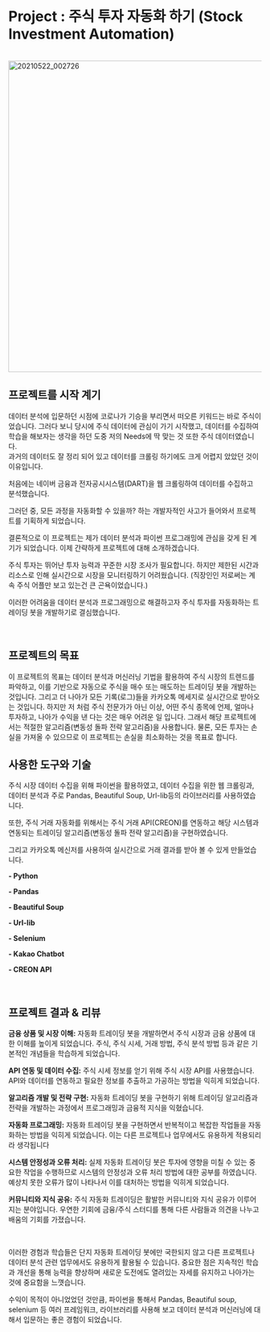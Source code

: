 # Project : 주식 투자 자동화 하기 (Stock Investment Automation)

<br/>

<img width="619" alt="20210522_002726" src="https://user-images.githubusercontent.com/57824945/119161739-9b65d380-ba94-11eb-83ba-3fa6f9a882d0.png">

<br/>

## 프로젝트를 시작 계기


데이터 분석에 입문하던 시점에 코로나가 기승을 부리면서 떠오른 키워드는 바로 주식이었습니다. 그러다 보니 당시에 주식 데이터에 관심이 가기 시작했고,  데이터를 수집하여 학습을 해보자는 생각을 하던 도중  저의 Needs에 딱 맞는 것 또한 주식 데이터였습니다.  
과거의 데이터도 잘 정리 되어 있고 데이터를 크롤링 하기에도 크게 어렵지 았았던 것이 이유입니다.

처음에는 네이버 금융과 전자공시시스템(DART)을 웹 크롤링하여 데이터를 수집하고 분석했습니다.

그러던 중, 모든 과정을 자동화할 수 있을까? 하는 개발자적인 사고가 들어와서 프로젝트를 기획하게 되었습니다.

결론적으로 이 프로젝트는 제가 데이터 분석과 파이썬 프로그래밍에 관심을 갖게 된 계기가 되었습니다. 이제 간략하게 프로젝트에 대해 소개하겠습니다.

주식 투자는 뛰어난 투자 능력과 꾸준한 시장 조사가 필요합니다. 하지만 제한된 시간과 리소스로 인해 실시간으로 시장을 모니터링하기 어려웠습니다. (직장인인 저로써는 계속 주식 어플만 보고 있는건 큰 곤욕이었습니다.)

이러한 어려움을 데이터 분석과 프로그래밍으로 해결하고자 주식 투자를 자동화하는 트레이딩 봇을 개발하기로 결심했습니다.

 
<br/>


## 프로젝트의 목표

이 프로젝트의 목표는 데이터 분석과 머신러닝 기법을 활용하여 주식 시장의 트렌드를 파악하고, 이를 기반으로 자동으로 주식을 매수 또는 매도하는 트레이딩 봇을 개발하는 것입니다. 
그리고 더 나아가 모든 기록(로그)들을 카카오톡 메세지로 실시간으로 받아오는 것입니다. 하지만 저 처럼 주식 전문가가 아닌 이상, 어떤 주식 종목에 언제, 얼마나 투자하고, 나아가 수익을 낸 다는 것은 매우 어려운 일 입니다. 
그래서 해당 프로젝트에서는 적절한 알고리즘(변동성 돌파 전략 알고리즘)을 사용합니다.
물론, 모든 투자는 손실을 가져올 수 있으므로 이 프로젝트는 손실을 최소화하는 것을 목표로 합니다.


## 사용한 도구와 기술

주식 시장 데이터 수집을 위해 파이썬을 활용하였고, 데이터 수집을 위한 웹 크롤링과, 데이터 분석과 주로 Pandas, Beautiful Soup, Url-lib등의 라이브러리를 사용하였습니다.

또한, 주식 거래 자동화를 위해서는 주식 거래 API(CREON)를 연동하고 해당 시스템과 연동되는 트레이딩 알고리즘(변동성 돌파 전략 알고리즘)을 구현하였습니다.

그리고 카카오톡 메신저를 사용하여 실시간으로 거래 결과를 받아 볼 수 있게 만들었습니다.


**- Python**

**- Pandas**

**- Beautiful Soup**

**- Url-lib**

**- Selenium**

**- Kakao Chatbot**

**- CREON API**


 <br/>

## 프로젝트 결과 & 리뷰

**금융 상품 및 시장 이해:** 자동화 트레이딩 봇을 개발하면서 주식 시장과 금융 상품에 대한 이해를 높이게 되었습니다. 주식, 주식 시세, 거래 방법, 주식 분석 방법 등과 같은 기본적인 개념들을 학습하게 되었습니다.

**API 연동 및 데이터 수집:** 주식 시세 정보를 얻기 위해 주식 시장 API를 사용했습니다. API와 데이터를 연동하고 필요한 정보를 추출하고 가공하는 방법을 익히게 되었습니다.

**알고리즘 개발 및 전략 구현:** 자동화 트레이딩 봇을 구현하기 위해 트레이딩 알고리즘과 전략을 개발하는 과정에서 프로그래밍과 금융적 지식을 익혔습니다. 

**자동화 프로그래밍:** 자동화 트레이딩 봇을 구현하면서 반복적이고 복잡한 작업들을 자동화하는 방법을 익히게 되었습니다. 이는 다른 프로젝트나 업무에서도 유용하게 적용되리라 생각됩니다

**시스템 안정성과 오류 처리:** 실제 자동화 트레이딩 봇은 투자에 영향을 미칠 수 있는 중요한 작업을 수행하므로 시스템의 안정성과 오류 처리 방법에 대한 공부를 하였습니다. 예상치 못한 오류가 많이 나타나서 이를  대처하는 방법을 익히게 되었습니다.

**커뮤니티와 지식 공유:** 주식 자동화 트레이딩은 활발한 커뮤니티와 지식 공유가 이루어지는 분야입니다. 우연한 기회에 금융/주식 스터디를 통해 다른 사람들과 의견을 나누고 배움의 기회를 가졌습니다.

<br/>

이러한 경험과 학습들은 단지 자동화 트레이딩 봇에만 국한되지 않고 다른 프로젝트나 데이터 분석 관련 업무에서도 유용하게 활용될 수 있습니다. 중요한 점은 지속적인 학습과 개선을 통해 능력을 향상하며 새로운 도전에도 열려있는 자세를 유지하고 나아가는 것에 중요함을 느꼇습니다.


수익이 목적이 아니었었던 것만큼, 파이썬을 통해서 Pandas, Beautiful soup, selenium 등 여러 프레임워크, 라이브러리를 사용해 보고 데이터 분석과 머신러닝에 대해서 입문하는 좋은 경험이 되었습니다.
